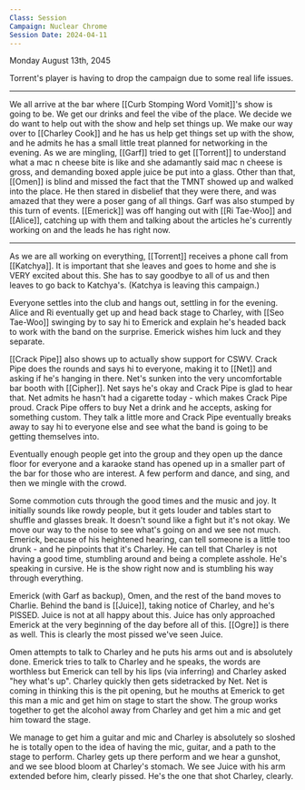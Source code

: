 ```yaml
---
Class: Session
Campaign: Nuclear Chrome
Session Date: 2024-04-11
---
```

Monday August 13th, 2045

Torrent's player is having to drop the campaign due to some real life issues.

---

We all arrive at the bar where [[Curb Stomping Word Vomit]]'s show is going to be. We get our drinks and feel the vibe of the place. We decide we do want to help out with the show and help set things up. We make our way over to [[Charley Cook]] and he has us help get things set up with the show, and he admits he has a small little treat planned for networking in the evening. As we are mingling, [[Garf]] tried to get [[Torrent]] to understand what a mac n cheese bite is like and she adamantly said mac n cheese is gross, and demanding boxed apple juice be put into a glass. Other than that, [[Omen]] is blind and missed the fact that the TMNT showed up and walked into the place. He then stared in disbelief that they were there, and was amazed that they were a poser gang of all things. Garf was also stumped by this turn of events. [[Emerick]] was off hanging out with [[Ri Tae-Woo]] and [[Alice]], catching up with them and talking about the articles he's currently working on and the leads he has right now.

---

As we are all working on everything, [[Torrent]] receives a phone call from [[Katchya]]. It is important that she leaves and goes to home and she is VERY excited about this. She has to say goodbye to all of us and then leaves to go back to Katchya's. (Katchya is leaving this campaign.)

Everyone settles into the club and hangs out, settling in for the evening. Alice and Ri eventually get up and head back stage to Charley, with [[Seo Tae-Woo]] swinging by to say hi to Emerick and explain he's headed back to work with the band on the surprise. Emerick wishes him luck and they separate.

[[Crack Pipe]] also shows up to actually show support for CSWV. Crack Pipe does the rounds and says hi to everyone, making it to [[Net]] and asking if he's hanging in there. Net's sunken into the very uncomfortable bar booth with [[Cipher]]. Net says he's okay and Crack Pipe is glad to hear that. Net admits he hasn't had a cigarette today - which makes Crack Pipe proud. Crack Pipe offers to buy Net a drink and he accepts, asking for something custom. They talk a little more and Crack Pipe eventually breaks away to say hi to everyone else and see what the band is going to be getting themselves into.

Eventually enough people get into the group and they open up the dance floor for everyone and a karaoke stand has opened up in a smaller part of the bar for those who are interest. A few perform and dance, and sing, and then we mingle with the crowd.

Some commotion cuts through the good times and the music and joy. It initially sounds like rowdy people, but it gets louder and tables start to shuffle and glasses break. It doesn't sound like a fight but it's not okay. We move our way to the noise to see what's going on and we see not much. Emerick, because of his heightened hearing, can tell someone is a little too drunk - and he pinpoints that it's Charley. He can tell that Charley is not having a good time, stumbling around and being a complete asshole. He's speaking in cursive. He is the show right now and is stumbling his way through everything.

Emerick (with Garf as backup), Omen, and the rest of the band moves to Charlie. Behind the band is [[Juice]], taking notice of Charley, and he's PISSED. Juice is not at all happy about this. Juice has only approached Emerick at the very beginning of the day before all of this. [[Ogre]] is there as well. This is clearly the most pissed we've seen Juice.

Omen attempts to talk to Charley and he puts his arms out and is absolutely done. Emerick tries to talk to Charley and he speaks, the words are worthless but Emerick can tell by his lips (via inferring) and Charley asked "hey what's up". Charley quickly then gets sidetracked by Net. Net is coming in thinking this is the pit opening, but he mouths at Emerick to get this man a mic and get him on stage to start the show. The group works together to get the alcohol away from Charley and get him a mic and get him toward the stage.

We manage to get him a guitar and mic and Charley is absolutely so sloshed he is totally open to the idea of having the mic, guitar, and a path to the stage to perform. Charley gets up there perform and we hear a gunshot, and we see blood bloom at Charley's stomach. We see Juice with his arm extended before him, clearly pissed. He's the one that shot Charley, clearly.